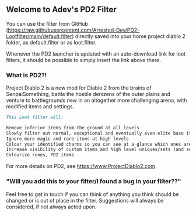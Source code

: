 ## Welcome to Adev's PD2 Filter

You can use the filter from GitHub (https://raw.githubusercontent.com/Arrested-Dev/PD2-Lootfilter/main/default.filter) directly saved into your home project diablo 2 folder, as default.filter or as loot.filter.

Whenever the PD2 launcher is updated with an auto-download link for loot filters, it should be possible to simply insert the link above there. 

### What is PD2?!

Project Diablo 2 is a new mod for Diablo 2 from the brains of SenpaiSomething, battle the hostile denizens of the outer plains and venture to battlegrounds new in an altogether more challenging arena, with modified items and settings.

```markdown
This Loot filter will:

Remove inferior items from the ground at all levels
Slowly filter out normal, exceptional and eventually even elite base items, until only the most relevant remain
Ignore more magic and rare items at high levels
Colour your identified charms so you can see at a glance which ones are good
Increase visibility of custom items and high level uniques/sets (and set a notification on drop)
Colourize runes, PD2 items
```

For more details on PD2, see https://www.ProjectDiablo2.com

### "Will you add this to your filter/I found a bug in your filter??"

Feel free to get in touch if you can think of anything you think should be changed or is out of place in the filter. Suggestions will always be considered, if not always acted upon.
